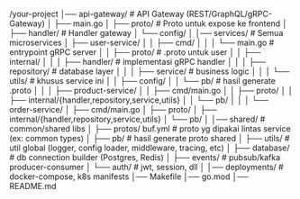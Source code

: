 /your-project
│── api-gateway/                 # API Gateway (REST/GraphQL/gRPC-Gateway)
│   ├── main.go
│   ├── proto/                   # Proto untuk expose ke frontend
│   ├── handler/                 # Handler gateway
│   └── config/
│
│── services/                    # Semua microservices
│   ├── user-service/
│   │   ├── cmd/
│   │   │   └── main.go          # entrypoint gRPC server
│   │   ├── proto/               # .proto untuk user
│   │   ├── internal/
│   │   │   ├── handler/         # implementasi gRPC handler
│   │   │   ├── repository/      # database layer
│   │   │   ├── service/         # business logic
│   │   │   └── utils/           # khusus service ini
│   │   ├── config/
│   │   └── pb/                  # hasil generate .proto
│   │
│   ├── product-service/
│   │   ├── cmd/main.go
│   │   ├── proto/
│   │   ├── internal/{handler,repository,service,utils}
│   │   └── pb/
│   │
│   └── order-service/
│       ├── cmd/main.go
│       ├── proto/
│       ├── internal/{handler,repository,service,utils}
│       └── pb/
│
│── shared/                      # common/shared libs
│   ├── protos/ 
        buf.yml                  # proto yg dipakai lintas service (ex: common types)
│   ├── pb/                      # hasil generate proto shared
│   ├── utils/                   # util global (logger, config loader, middleware, tracing, etc)
│   ├── database/                # db connection builder (Postgres, Redis)
│   ├── events/                  # pubsub/kafka producer-consumer
│   └── auth/                    # jwt, session, dll
│
│── deployments/                 # docker-compose, k8s manifests
│── Makefile
│── go.mod
│── README.md
